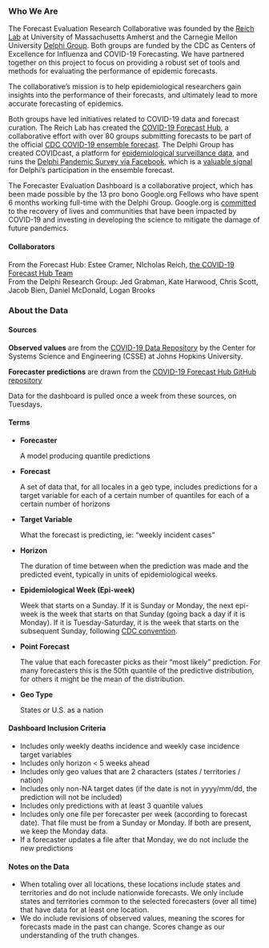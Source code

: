 ### Who We Are

The Forecast Evaluation Research Collaborative was founded by the [Reich Lab](https://reichlab.io/) at University of Massachusetts Amherst and the Carnegie Mellon University [Delphi Group](https://delphi.cmu.edu). Both groups are funded by the CDC as Centers of Excellence for Influenza and COVID-19 Forecasting. We have partnered together on this project to focus on providing a robust set of tools and methods for evaluating the performance of epidemic forecasts.  
  
The collaborative’s mission is to help epidemiological researchers gain insights into the performance of their forecasts, and ultimately lead to more accurate forecasting of epidemics.  
  
Both groups have led initiatives related to COVID-19 data and forecast curation. The Reich Lab has created the [COVID-19 Forecast Hub](https://covid19forecasthub.org/), a collaborative effort with over 80 groups submitting forecasts to be part of the official [CDC COVID-19 ensemble forecast](https://www.cdc.gov/coronavirus/2019-ncov/covid-data/mathematical-modeling.html). The Delphi Group has created COVIDcast, a platform for [epidemiological surveillance data](https://delphi.cmu.edu/covidcast/), and runs the [Delphi Pandemic Survey via Facebook](https://delphi.cmu.edu/covidcast/surveys/), which is a [valuable signal](https://delphi.cmu.edu/blog/2020/09/21/can-symptoms-surveys-improve-covid-19-forecasts/) for Delphi’s participation in the ensemble forecast.  
  
The Forecaster Evaluation Dashboard is a collaborative project, which has been made possible by the 13 pro bono Google.org Fellows who have spent 6 months working full-time with the Delphi Group. Google.org is [committed](https://www.google.org/covid-19/) to the recovery of lives and communities that have been impacted by COVID-19 and investing in developing the science to mitigate the damage of future pandemics.  
  
#### **Collaborators**
 
From the Forecast Hub: Estee Cramer, NIcholas Reich, [the COVID-19 Forecast Hub Team](https://covid19forecasthub.org/doc/team/)  
From the Delphi Research Group: Jed Grabman, Kate Harwood, Chris Scott, Jacob Bien, Daniel McDonald, Logan Brooks  
  
### About the Data

#### **Sources**

**Observed values** are from the [COVID-19 Data Repository](https://github.com/CSSEGISandData/COVID-19) by the Center for Systems Science and Engineering (CSSE) at Johns Hopkins University.  
  
**Forecaster predictions** are drawn from the [COVID-19 Forecast Hub GitHub repository](https://github.com/reichlab/covid19-forecast-hub/)  
  
Data for the dashboard is pulled once a week from these sources, on Tuesdays.  

#### **Terms**

*   **Forecaster**
    
    A model producing quantile predictions
    
*   **Forecast**
    
    A set of data that, for all locales in a geo type, includes predictions for a target variable for each of a certain number of quantiles for each of a certain number of horizons
    
*   **Target Variable**
    
    What the forecast is predicting, ie: “weekly incident cases”
    
*   **Horizon**
    
    The duration of time between when the prediction was made and the predicted event, typically in units of epidemiological weeks.
    
*   **Epidemiological Week (Epi-week)**
    
    Week that starts on a Sunday. If it is Sunday or Monday, the next epi-week is the week that starts on that Sunday (going back a day if it is Monday). If it is Tuesday-Saturday, it is the week that starts on the subsequent Sunday, following [CDC convention](https://wwwn.cdc.gov/nndss/document/MMWR_week_overview.pdf).
    
*   **Point Forecast**
    
    The value that each forecaster picks as their “most likely” prediction. For many forecasters this is the 50th quantile of the predictive distribution, for others it might be the mean of the distribution.
    
*   **Geo Type**
    
    States or U.S. as a nation

#### **Dashboard Inclusion Criteria**

*   Includes only weekly deaths incidence and weekly case incidence target variables
*   Includes only horizon < 5 weeks ahead
*   Includes only geo values that are 2 characters (states / territories / nation)
*   Includes only non-NA target dates (if the date is not in yyyy/mm/dd, the prediction will not be included)
*   Includes only predictions with at least 3 quantile values
*   Includes only one file per forecaster per week (according to forecast date). That file must be from a Sunday or Monday. If both are present, we keep the Monday data.
*   If a forecaster updates a file after that Monday, we do not include the new predictions

#### **Notes on the Data**

*   When totaling over all locations, these locations include states and territories and do not include nationwide forecasts. We only include states and territories common to the selected forecasters (over all time) that have data for at least one location.
*   We do include revisions of observed values, meaning the scores for forecasts made in the past can change. Scores change as our understanding of the truth changes.